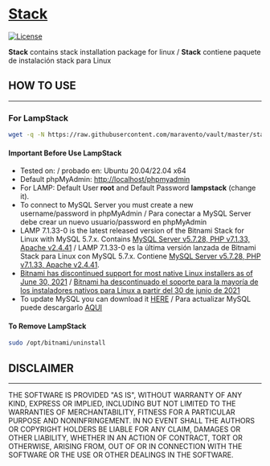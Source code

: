 # [Stack](https://www.maravento.com)

[![License](https://img.shields.io/badge/License-GPLv3-blue.svg)](https://www.gnu.org/licenses/gpl.txt)

**Stack** contains stack installation package for linux / **Stack** contiene paquete de instalación stack para Linux

## HOW TO USE

---

### For LampStack

```bash
wget -q -N https://raw.githubusercontent.com/maravento/vault/master/stack/lampstack.sh && sudo chmod +x lampstack.sh && sudo ./lampstack.sh
```

#### Important Before Use LampStack

- Tested on: / probado en: Ubuntu 20.04/22.04 x64
- Default phpMyAdmin: [http://localhost/phpmyadmin](http://localhost/phpmyadmin)
- For LAMP: Default User **root** and Default Password **lampstack** (change it).
- To connect to MySQL Server you must create a new username/password in phpMyAdmin / Para conectar a MySQL Server debe crear un nuevo usuario/password en phpMyAdmin
- LAMP 7.1.33-0 is the latest released version of the Bitnami Stack for Linux with MySQL 5.7.x. Contains [MySQL Server v5.7.28, PHP v7.1.33, Apache v2.4.41](https://bitnami.com/stack/lamp/installer/changelog.txt) / LAMP 7.1.33-0 es la última versión lanzada de Bitnami Stack para Linux con MySQL 5.7.x. Contiene [MySQL Server v5.7.28, PHP v7.1.33, Apache v2.4.41](https://bitnami.com/stack/lamp/installer/changelog.txt).
- [Bitnami has discontinued support for most native Linux installers as of June 30, 2021](https://blog.bitnami.com/2021/04/amplifying-our-focus-on-cloud-native.html) / [Bitnami ha descontinuado el soporte para la mayoría de los instaladores nativos para Linux a partir del 30 de junio de 2021](https://blog.bitnami.com/2021/04/amplifying-our-focus-on-cloud-native.html)
- To update MySQL you can download it [HERE](https://dev.mysql.com/downloads/mysql/5.7.html#downloads/) / Para actualizar MySQL puede descargarlo [AQUI](https://dev.mysql.com/downloads/mysql/5.7.html#downloads/)

#### To Remove LampStack

```bash
sudo /opt/bitnami/uninstall
```

## DISCLAIMER

---

THE SOFTWARE IS PROVIDED "AS IS", WITHOUT WARRANTY OF ANY KIND, EXPRESS OR IMPLIED, INCLUDING BUT NOT LIMITED TO THE WARRANTIES OF MERCHANTABILITY, FITNESS FOR A PARTICULAR PURPOSE AND NONINFRINGEMENT. IN NO EVENT SHALL THE AUTHORS OR COPYRIGHT HOLDERS BE LIABLE FOR ANY CLAIM, DAMAGES OR OTHER LIABILITY, WHETHER IN AN ACTION OF CONTRACT, TORT OR OTHERWISE, ARISING FROM, OUT OF OR IN CONNECTION WITH THE SOFTWARE OR THE USE OR OTHER DEALINGS IN THE SOFTWARE.

